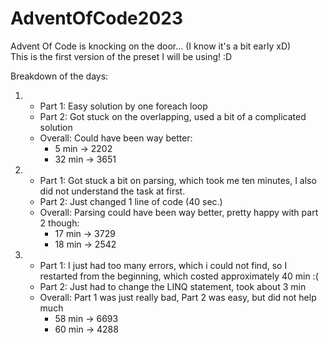 # AdventOfCode2023
Advent Of Code is knocking on the door... (I know it's a bit early xD)  
This is the first version of the preset I will be using! :D

Breakdown of the days:

1.
	- Part 1: Easy solution by one foreach loop
	- Part 2: Got stuck on the overlapping, used a bit of a complicated solution
	- Overall: Could have been way better:
		- 5 min  -> 2202
		- 32 min -> 3651

2.
	- Part 1: Got stuck a bit on parsing, which took me ten minutes, I also did not understand the task at first.
	- Part 2: Just changed 1 line of code (40 sec.)
	- Overall: Parsing could have been way better, pretty happy with part 2 though:
		- 17 min -> 3729
		- 18 min -> 2542

3.
	- Part 1: I just had too many errors, which i could not find, so I restarted from the beginning, which costed approximately 40 min :(
	- Part 2: Just had to change the LINQ statement, took about 3 min
	- Overall: Part 1 was just really bad, Part 2 was easy, but did not help much
		- 58 min -> 6693
		- 60 min -> 4288